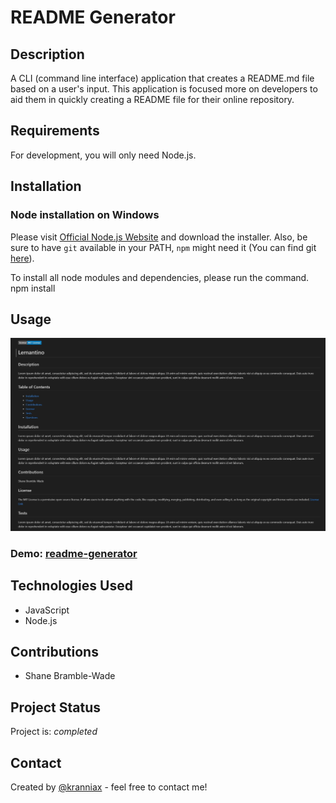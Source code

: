 # README Generator

## Description

A CLI (command line interface) application that creates a README.md file based on a user's input. This application is focused more on developers to aid them in quickly creating a README file for their online repository.

## Requirements

For development, you will only need Node.js.

## Installation

### Node installation on Windows

Please visit [Official Node.js Website](https://nodejs.org/) and download the installer.
Also, be sure to have `git` available in your PATH, `npm` might need it (You can find git [here](https://git-scm.com/)).

To install all node modules and dependencies, please run the command. npm install

## Usage

![Alt text](./assets/Screenshot%202024-10-21%20182456.jpg)

### Demo: [readme-generator](https://drive.google.com/file/d/1DjvQmlbjXq-A-f1nk6-0H4jUxZs-mgcV/view?usp=sharing)

## Technologies Used

- JavaScript
- Node.js

## Contributions

- Shane Bramble-Wade

## Project Status

Project is: _completed_

## Contact

Created by [@kranniax](https://twitter.com/kranniax) - feel free to contact me!
